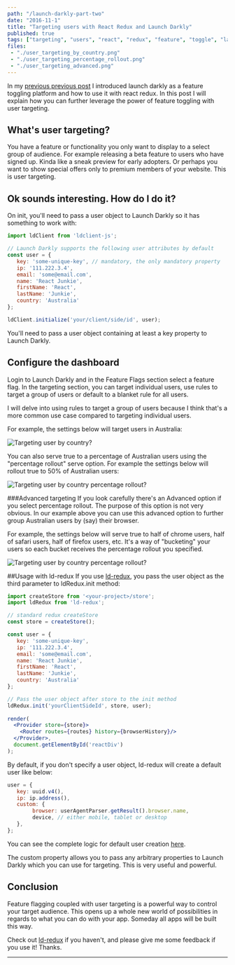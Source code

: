 ```yaml
---
path: "/launch-darkly-part-two"
date: "2016-11-1"
title: "Targeting users with React Redux and Launch Darkly"
published: true
tags: ["targeting", "users", "react", "redux", "feature", "toggle", "launch", "darkly", "toggling", "ld-redux"]
files:
 - "./user_targeting_by_country.png"
 - "./user_targeting_percentage_rollout.png"
 - "./user_targeting_advanced.png"
---
```


In my [previous previous post](/react-feature-toggle-launch-darkly/)
I introduced launch darkly as a feature toggling platform and how to use it with react redux. In this post I
will explain how you can further leverage the power of feature toggling with user targeting.
 
## What's user targeting?
You have a feature or functionality you only want to display to a select group of audience. For example 
releasing a beta feature to users who have signed up. Kinda like a sneak preview for early adopters. 
Or perhaps you want to show special offers only to premium members of your website. This is user targeting.

## Ok sounds interesting. How do I do it?
On init, you'll need to pass a user object to Launch Darkly so it has something to work with: 

```jsx
import ldClient from 'ldclient-js';

// Launch Darkly supports the following user attributes by default
const user = {
   key: 'some-unique-key', // mandatory, the only mandatory property
   ip: '111.222.3.4',
   email: 'some@email.com',
   name: 'React Junkie',
   firstName: 'React',
   lastName: 'Junkie',
   country: 'Australia'
};

ldClient.initialize('your/client/side/id', user);
```

You'll need to pass a user object containing at least a key property to Launch Darkly.

## Configure the dashboard
Login to Launch Darkly and in the Feature Flags section select a feature flag. In the targeting section,
you can target individual users, use rules to target a group of users or default to a blanket rule for 
all users.

I will delve into using rules to target a group of users because I think that's a more common use case 
compared to targeting individual users.

For example, the settings below will target users in Australia:

<img alt="Targeting user by country?" src="/static/user_targeting_by_country.png" id="markdownImage"/>

You can also serve true to a percentage of Australian users using the "percentage rollout" serve option.
For example the settings below will rollout true to 50% of Australian users:

<img alt="Targeting user by country percentage rollout?" src="/static/user_targeting_percentage_rollout.png" id="markdownImage"/>

###Advanced targeting
If you look carefully there's an Advanced option if you select percentage rollout. The purpose of this 
option is not very obvious. In our example above you can use this advanced option to further group 
Australian users by (say) their browser.
 
For example, the settings below will serve true to half of chrome users, half of safari users, 
half of firefox users, etc. It's a way of "bucketing" your users so each bucket receives the 
percentage rollout you specified.

<img alt="Targeting user by country percentage rollout?" src="/static/user_targeting_advanced.png" id="markdownImage"/>

##Usage with ld-redux
If you use [ld-redux](https://github.com/yusinto/ld-redux), you pass the user object
as the third parameter to ldRedux.init method:
```jsx
import createStore from '<your-project>/store';
import ldRedux from 'ld-redux';

// standard redux createStore
const store = createStore();

const user = {
   key: 'some-unique-key',
   ip: '111.222.3.4',
   email: 'some@email.com',
   name: 'React Junkie',
   firstName: 'React',
   lastName: 'Junkie',
   country: 'Australia'
};

// Pass the user object after store to the init method
ldRedux.init('yourClientSideId', store, user);
 
render(
  <Provider store={store}>
    <Router routes={routes} history={browserHistory}/>
  </Provider>,
  document.getElementById('reactDiv')
);
```

By default, if you don't specify a user object, ld-redux will create a default
user like below:

```jsx
user = {
   key: uuid.v4(),
   ip: ip.address(),
   custom: {
        browser: userAgentParser.getResult().browser.name,
        device, // either mobile, tablet or desktop
   },
};
```

You can see the complete logic for default user creation [here](https://github.com/yusinto/ld-redux/blob/master/src/init.js).

The custom property allows you to pass any arbitrary properties to Launch Darkly which you can use for targeting. This is very useful and powerful.

## Conclusion
Feature flagging coupled with user targeting is a powerful way to control your target audience. This opens up a whole
new world of possibilities in regards to what you can do with your app. Someday all apps will be built this way.


Check out [ld-redux](https://github.com/yusinto/ld-redux) if you haven't, and please give me some feedback if you use it! Thanks.

---------------------------------------------------------------------------------------
